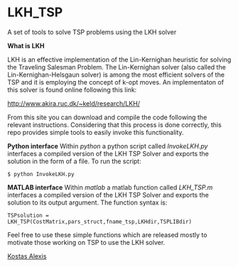 # LKH_TSP
A set of tools to solve TSP problems using the LKH solver

**What is LKH**

LKH is an effective implementation of the Lin-Kernighan heuristic for solving the Traveling Salesman Problem. The Lin-Kernighan solver (also called the Lin-Kernighan-Helsgaun solver) is among the most efficient solvers of the TSP and it is employing the concept of k-opt moves. An implementaton of this solver is found online following this link: 

http://www.akira.ruc.dk/~keld/research/LKH/ 

From this site you can download and compile the code following the relevant instructions. Considering that this process is done correctly, this repo provides simple tools to easily invoke this functionality. 

**Python interface**
Within *python* a python script called *InvokeLKH.py* interfaces a compiled version of the LKH TSP Solver and exports the solution in the form of a file. To run the script: 

    $ python InvokeLKH.py

**MATLAB interface**
Within *matlab* a matlab function called *LKH_TSP.m* interfaces a compiled version of the LKH TSP Solver and exports the solution to its output argument. The function syntax is: 

    TSPsolution = LKH_TSP(CostMatrix,pars_struct,fname_tsp,LKHdir,TSPLIBdir)

Feel free to use these simple functions which are released mostly to motivate those working on TSP to use the LKH solver. 

[Kostas Alexis](mailto:konstantinos.alexis@gmail.com)
